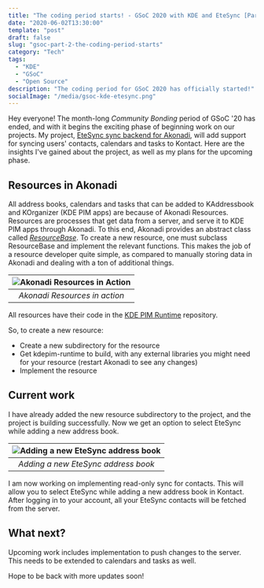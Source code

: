 ```yaml
---
title: "The coding period starts! - GSoC 2020 with KDE and EteSync [Part 2]"
date: "2020-06-02T13:30:00"
template: "post"
draft: false
slug: "gsoc-part-2-the-coding-period-starts"
category: "Tech"
tags:
  - "KDE"
  - "GSoC"
  - "Open Source"
description: "The coding period for GSoC 2020 has officially started!"
socialImage: "/media/gsoc-kde-etesync.png"
---
```


Hey everyone!
The month-long _Community Bonding_ period of GSoC '20 has ended, and with it begins the exciting phase of beginning work on our projects. My project, [EteSync sync backend for Akonadi](/posts/KDE/gsoc-part-1-lets-get-started), will add support for syncing users' contacts, calendars and tasks to Kontact. Here are the insights I've gained about the project, as well as my plans for the upcoming phase.

## Resources in Akonadi

All address books, calendars and tasks that can be added to KAddressbook and KOrganizer (KDE PIM apps) are because of Akonadi Resources. Resources are processes that get data from a server, and serve it to KDE PIM apps through Akonadi. To this end, Akonadi provides an abstract class called [_ResourceBase_](https://api.kde.org/kdepim/akonadi/html/classAkonadi_1_1ResourceBase.html). To create a new resource, one must subclass ResourceBase and implement the relevant functions. This makes the job of a resource developer quite simple, as compared to manually storing data in Akonadi and dealing with a ton of additional things.

| ![Akonadi Resources in Action](/media/Akonadi-resources-in-action.png) |
| :--------------------------------------------------------------------: |
|                     _Akonadi Resources in action_                      |

All resources have their code in the [KDE PIM Runtime](https://invent.kde.org/pim/kdepim-runtime) repository.

So, to create a new resource:

- Create a new subdirectory for the resource
- Get kdepim-runtime to build, with any external libraries you might need for your resource (restart Akonadi to see any changes)
- Implement the resource

## Current work

I have already added the new resource subdirectory to the project, and the project is building successfully. Now we get an option to select EteSync while adding a new address book.

| ![Adding a new EteSync address book](/media/EteSync-resource-visible.png) |
| :-----------------------------------------------------------------------: |
|                    _Adding a new EteSync address book_                    |

I am now working on implementing read-only sync for contacts.
This will allow you to select EteSync while adding a new address book in Kontact. After logging in to your account, all your EteSync contacts will be fetched from the server.

## What next?

Upcoming work includes implementation to push changes to the server. This needs to be extended to calendars and tasks as well.

Hope to be back with more updates soon!
